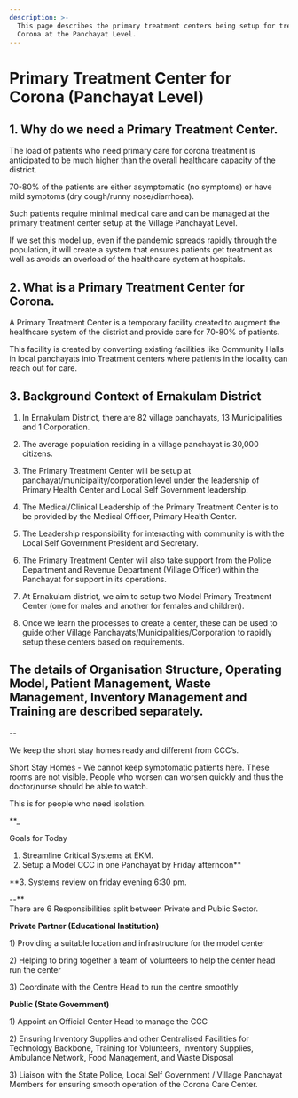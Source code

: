 ```yaml
---
description: >-
  This page describes the primary treatment centers being setup for treatment of
  Corona at the Panchayat Level.
---
```


# Primary Treatment Center for Corona \(Panchayat Level\)

## 1. Why do we need a Primary Treatment Center.

The load of patients who need primary care for corona treatment is anticipated to be much higher than the overall healthcare capacity of the district.   
  
70-80% of the patients are either asymptomatic \(no symptoms\) or have mild symptoms \(dry cough/runny nose/diarrhoea\).   
  
Such patients require minimal medical care and can be managed at the primary treatment center setup at the Village Panchayat Level.  
  
If we set this model up, even if the pandemic spreads rapidly through the population, it will create a system that ensures patients get treatment as well as avoids an overload of the healthcare system at hospitals.

## 2. What is a Primary Treatment Center for Corona.

A Primary Treatment Center is a temporary facility created to augment the healthcare system of the district and provide care for 70-80% of patients.  
  
This facility is created by converting existing facilities like Community Halls in local panchayats into Treatment centers where patients in the locality can reach out for care.  


## **3. Background Context of Ernakulam District**

  
1. In Ernakulam District, there are 82 village panchayats, 13 Municipalities and 1 Corporation.

2. The average population residing in a village  panchayat is 30,000 citizens.  
  
3. The Primary Treatment Center  will be setup at panchayat/municipality/corporation level under the leadership of Primary Health Center and Local Self Government leadership.

4. The Medical/Clinical Leadership of the Primary Treatment Center is to be provided by the Medical Officer, Primary Health Center.

5. The Leadership responsibility for interacting with community is with the Local Self Government President and Secretary. 

6. The Primary Treatment Center will also take support from the Police Department and Revenue Department \(Village Officer\) within the Panchayat for support in its operations.

7. At Ernakulam district, we aim to setup two Model Primary Treatment Center \(one for males and another for females and children\).  
  
8. Once we learn the processes to create a center, these can be used to guide other Village Panchayats/Municipalities/Corporation to rapidly setup these centers based on requirements.   


## The details of Organisation Structure, Operating Model, Patient Management, Waste Management, Inventory Management and Training are described separately.

--

We keep the short stay homes ready and different from CCC’s.  
  
Short Stay Homes - We cannot keep symptomatic patients here. These rooms are not visible. People who worsen can worsen quickly and thus the doctor/nurse should be able to watch.  
  
This is for people who need isolation.

**\_  
  
Goals for Today  
  
1. Streamline Critical Systems at EKM.  
2. Setup a Model CCC in one Panchayat by Friday afternoon**

**3. Systems review on friday evening 6:30 pm.  
  
--**  
There are 6 Responsibilities split between Private and Public Sector.

  
**Private Partner \(Educational Institution\)**  
  
1\) Providing a suitable location and infrastructure for the model center 

2\) Helping to bring together a team of volunteers to help the center head run the center 

3\) Coordinate with the Centre Head to run the centre smoothly   


**Public \(State Government\)**

1\) Appoint an Official Center Head to manage the CCC   
  
2\) Ensuring Inventory Supplies and other Centralised Facilities for Technology Backbone, Training for Volunteers, Inventory Supplies, Ambulance Network, Food Management, and Waste Disposal

3\) Liaison with the State Police, Local Self Government / Village Panchayat Members for ensuring smooth operation of the Corona Care Center.  


## 

